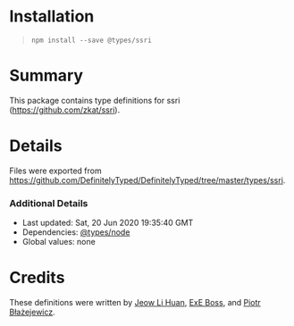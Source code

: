 # Installation
> `npm install --save @types/ssri`

# Summary
This package contains type definitions for ssri (https://github.com/zkat/ssri).

# Details
Files were exported from https://github.com/DefinitelyTyped/DefinitelyTyped/tree/master/types/ssri.

### Additional Details
 * Last updated: Sat, 20 Jun 2020 19:35:40 GMT
 * Dependencies: [@types/node](https://npmjs.com/package/@types/node)
 * Global values: none

# Credits
These definitions were written by [Jeow Li Huan](https://github.com/huan086), [ExE Boss](https://github.com/ExE-Boss), and [Piotr Błażejewicz](https://github.com/peterblazejewicz).
